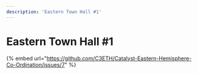 ```yaml
---
description: 'Eastern Town Hall #1'
---
```


# Eastern Town Hall \#1

{% embed url="https://github.com/C3ETH/Catalyst-Eastern-Hemisphere-Co-Ordination/issues/7" %}



